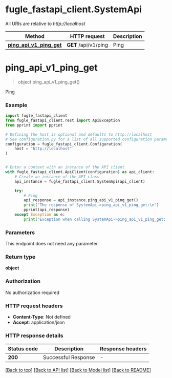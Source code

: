 # fugle_fastapi_client.SystemApi

All URIs are relative to *http://localhost*

Method | HTTP request | Description
------------- | ------------- | -------------
[**ping_api_v1_ping_get**](SystemApi.md#ping_api_v1_ping_get) | **GET** /api/v1/ping | Ping


# **ping_api_v1_ping_get**
> object ping_api_v1_ping_get()

Ping

### Example


```python
import fugle_fastapi_client
from fugle_fastapi_client.rest import ApiException
from pprint import pprint

# Defining the host is optional and defaults to http://localhost
# See configuration.py for a list of all supported configuration parameters.
configuration = fugle_fastapi_client.Configuration(
    host = "http://localhost"
)


# Enter a context with an instance of the API client
with fugle_fastapi_client.ApiClient(configuration) as api_client:
    # Create an instance of the API class
    api_instance = fugle_fastapi_client.SystemApi(api_client)

    try:
        # Ping
        api_response = api_instance.ping_api_v1_ping_get()
        print("The response of SystemApi->ping_api_v1_ping_get:\n")
        pprint(api_response)
    except Exception as e:
        print("Exception when calling SystemApi->ping_api_v1_ping_get: %s\n" % e)
```



### Parameters

This endpoint does not need any parameter.

### Return type

**object**

### Authorization

No authorization required

### HTTP request headers

 - **Content-Type**: Not defined
 - **Accept**: application/json

### HTTP response details

| Status code | Description | Response headers |
|-------------|-------------|------------------|
**200** | Successful Response |  -  |

[[Back to top]](#) [[Back to API list]](../README.md#documentation-for-api-endpoints) [[Back to Model list]](../README.md#documentation-for-models) [[Back to README]](../README.md)

